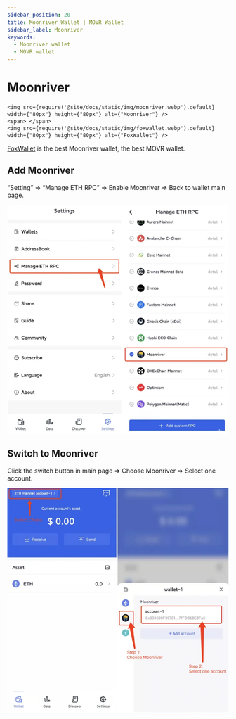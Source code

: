 ```yaml
---
sidebar_position: 20
title: Moonriver Wallet | MOVR Wallet
sidebar_label: Moonriver
keywords:
  - Moonriver wallet
  - MOVR wallet
---
```


# Moonriver
```mdx-code-block
<img src={require('@site/docs/static/img/moonriver.webp').default} width={"80px"} height={"80px"} alt={"Moonriver"} />
<span> </span>
<img src={require('@site/docs/static/img/foxwallet.webp').default} width={"80px"} height={"80px"} alt={"FoxWallet"} />
```
[FoxWallet](https://foxwallet.com) is the best Moonriver wallet, the best MOVR wallet.

## Add Moonriver

“Setting” => “Manage ETH RPC” => Enable Moonriver => Back to wallet main page.

![](../img/add-movr.webp)

## Switch to Moonriver

Click the switch button in main page => Choose Moonriver => Select one account.

![](../img/switch-movr.webp)
